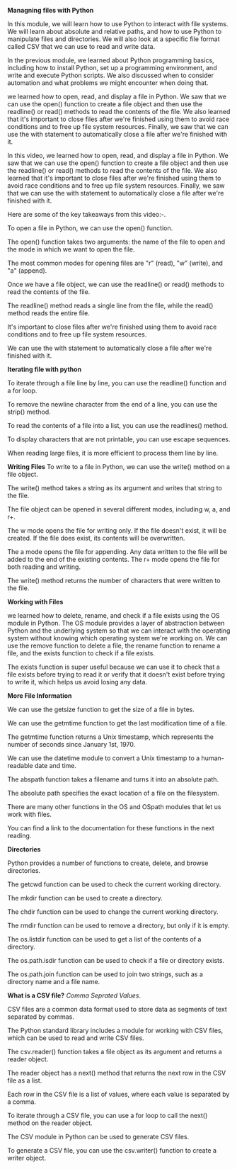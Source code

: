 **Managning files with Python**

In this module, we will learn how to use Python to interact with file systems. We will learn about absolute and relative paths, and how to use Python to manipulate files and directories. We will also look at a specific file format called CSV that we can use to read and write data.

In the previous module, we learned about Python programming basics, including how to install Python, set up a programming environment, and write and execute Python scripts. We also discussed when to consider automation and what problems we might encounter when doing that.

we learned how to open, read, and display a file in Python. We saw that we can use the open() function to create a file object and then use the readline() or read() methods to read the contents of the file. We also learned that it's important to close files after we're finished using them to avoid race conditions and to free up file system resources. Finally, we saw that we can use the with statement to automatically close a file after we're finished with it.

In this video, we learned how to open, read, and display a file in Python. We saw that we can use the open() function to create a file object and then use the readline() or read() methods to read the contents of the file. We also learned that it's important to close files after we're finished using them to avoid race conditions and to free up file system resources. Finally, we saw that we can use the with statement to automatically close a file after we're finished with it.

Here are some of the key takeaways from this video:-.

To open a file in Python, we can use the open() function.

The open() function takes two arguments: the name of the file to open and the mode in which we want to open the file.

The most common modes for opening files are "r" (read), "w" (write), and "a" (append).

Once we have a file object, we can use the readline() or read() methods to read the contents of the file.

The readline() method reads a single line from the file, while the read() method reads the entire file.

It's important to close files after we're finished using them to avoid race conditions and to free up file system resources.

We can use the with statement to automatically close a file after we're finished with it.

**Iterating file with python**

To iterate through a file line by line, you can use the readline() function and a for loop.

To remove the newline character from the end of a line, you can use the strip() method.

To read the contents of a file into a list, you can use the readlines() method.

To display characters that are not printable, you can use escape sequences.

When reading large files, it is more efficient to process them line by line.

**Writing Files**
To write to a file in Python, we can use the write() method on a file object.

The write() method takes a string as its argument and writes that string to the file.

The file object can be opened in several different modes, including w, a, and r+.

The w mode opens the file for writing only. If the file doesn't exist, it will be created. If the file does exist, its contents will be overwritten.

The a mode opens the file for appending. Any data written to the file will be added to the end of the existing contents.
The r+ mode opens the file for both reading and writing.

The write() method returns the number of characters that were written to the file.

**Working with Files**

we learned how to delete, rename, and check if a file exists using the OS module in Python. The OS module provides a layer of abstraction between Python and the underlying system so that we can interact with the operating system without knowing which operating system we're working on. We can use the remove function to delete a file, the rename function to rename a file, and the exists function to check if a file exists.

The exists function is super useful because we can use it to check that a file exists before trying to read it or verify that it doesn't exist before trying to write it, which helps us avoid losing any data.

**More File Information**

We can use the getsize function to get the size of a file in bytes.

We can use the getmtime function to get the last modification time of a file.

The getmtime function returns a Unix timestamp, which represents the number of seconds since January 1st, 1970.

We can use the datetime module to convert a Unix timestamp to a human-readable date and time.

The abspath function takes a filename and turns it into an absolute path.

The absolute path specifies the exact location of a file on the filesystem.

There are many other functions in the OS and OSpath modules that let us work with files.

You can find a link to the documentation for these functions in the next reading.

**Directories**

Python provides a number of functions to create, delete, and browse directories.

The getcwd function can be used to check the current working directory.

The mkdir function can be used to create a directory.

The chdir function can be used to change the current working directory.

The rmdir function can be used to remove a directory, but only if it is empty.

The os.listdir function can be used to get a list of the contents of a directory.

The os.path.isdir function can be used to check if a file or directory exists.

The os.path.join function can be used to join two strings, such as a directory name and a file name.

**What is a CSV file?**
_Comma Seprated Values_.

CSV files are a common data format used to store data as segments of text separated by commas.

The Python standard library includes a module for working with CSV files, which can be used to read and write CSV files.

The csv.reader() function takes a file object as its argument and returns a reader object.

The reader object has a next() method that returns the next row in the CSV file as a list.

Each row in the CSV file is a list of values, where each value is separated by a comma.

To iterate through a CSV file, you can use a for loop to call the next() method on the reader object.

The CSV module in Python can be used to generate CSV files.

To generate a CSV file, you can use the csv.writer() function to create a writer object.
